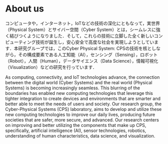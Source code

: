 # About us

コンピュータや，インターネット，IoTなどの技術の深化にともなって，実世界（Physical System）とサイバー空間（Cyber System）とは，シームレスに強く結びつくようになりました．そして，これらの技術に立脚した全く新しいコンピューティング技術が誕生し，安心安全で高度な社会を実現しようとしています．本研究グループでは，このCyber Physical System: CPSの技術を核としながら，その構成要素である人工知能（AI），センシング（Sensing），ロボット（Robot），人間（Human），データサイエンス（Data Science），情報可視化（Visualization）などの研究を行っています．

As computing, connectivity, and IoT technologies advance, the connection between the digital world (Cyber Systems) and the real world (Physical Systems) is becoming increasingly seamless. This blurring of the boundaries has enabled new computing technologies that leverage this tighter integration to create devices and environments that are smarter and better able to meet the needs of users and society. Our research group, the Cyber-Physical Systems (CPS) laboratory, aims to develop and utilize these new computing technologies to improve our daily lives, producing future societies that are safer, more secure, and advanced. Our research centers on improving and better utilizing the components that make up CPS, specifically, artificial intelligence (AI), sensor technologies, robotics, understanding of human characteristics, data science, and visualization. 

